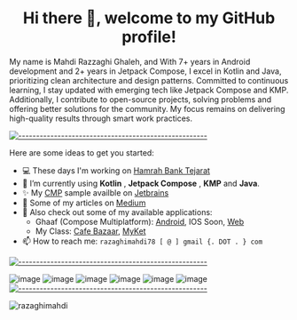 <h1 align="center">Hi there 👋, welcome to my GitHub profile!</h1>


My name is Mahdi Razzaghi Ghaleh, and With 7+ years in Android development and 2+ years in Jetpack Compose, I excel in Kotlin and Java, prioritizing clean
architecture and design patterns. Committed to continuous learning, I stay updated with emerging tech like Jetpack
Compose and KMP. Additionally, I contribute to open-source projects, solving problems and offering better solutions for
the community. My focus remains on delivering high-quality results through smart work practices.

[![-----------------------------------------------------]( 
https://raw.githubusercontent.com/andreasbm/readme/master/assets/lines/aqua.png)](https://github.com/razaghimahdi?tab=repositories)

Here are some ideas to get you started:

- 💻 These days I'm working on [Hamrah Bank Tejarat](https://cafebazaar.ir/app/ir.tejaratbank.tata.mobile.android.tejarat)
- 🌱 I’m currently using **Kotlin** , **Jetpack Compose** , **KMP** and **Java**.
- ✨ My [CMP](https://github.com/razaghimahdi/Shopping-By-KMP) sample availble on [Jetbrains](https://www.jetbrains.com/help/kotlin-multiplatform-dev/multiplatform-samples.html)
- 📰 Some of my articles on [Medium](https://medium.com/@razaghimahdi78)
- 🎁 Also check out some of my available applications: 
    - Ghaaf (Compose Multiplatform): [Android](https://cafebazaar.ir/app/com.razzaghi.lawbook.android), IOS Soon, [Web](https://ghaafapp.ir)
    - My Class: [Cafe Bazaar](https://cafebazaar.ir/app/com.razzaghi.myuninote), [MyKet](https://myket.ir/app/com.razzaghi.myuninote)
- 📫 How to reach me: `razaghimahdi78 [ @ ] gmail {. DOT . } com`

[![-----------------------------------------------------]( 
https://raw.githubusercontent.com/andreasbm/readme/master/assets/lines/aqua.png)](https://github.com/razaghimahdi?tab=repositories)

![image](https://img.shields.io/badge/Android-3DDC84?style=for-the-badge&logo=android&logoColor=white)
![image](https://img.shields.io/badge/Kotlin-0095D5?&style=for-the-badge&logo=kotlin&logoColor=white)
![image](https://img.shields.io/badge/Java-ED8B00?style=for-the-badge&logo=java&logoColor=white)
![image](https://img.shields.io/badge/Python-FFD43B?style=for-the-badge&logo=python&logoColor=darkgreen)
![image](https://img.shields.io/badge/Dart-0175C2?style=for-the-badge&logo=dart&logoColor=white)
![image](https://img.shields.io/badge/Flutter-02569B?style=for-the-badge&logo=flutter&logoColor=white) 
[![-----------------------------------------------------]( 
https://raw.githubusercontent.com/andreasbm/readme/master/assets/lines/aqua.png)](https://github.com/razaghimahdi?tab=repositories)

<img src="https://github-profile-trophy.vercel.app/?username=razaghimahdi&theme=onedark&column=8&margin-w=15&margin-h=15&title=Stars,Followers,Commit,Repositories,Issues,MultiLanguage,PullRequest,Experience" alt="razaghimahdi">

